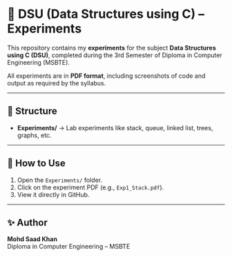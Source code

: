 # 📘 DSU (Data Structures using C) – Experiments

This repository contains my **experiments** for the subject **Data Structures using C (DSU)**, completed during the 3rd Semester of Diploma in Computer Engineering (MSBTE).

All experiments are in **PDF format**, including screenshots of code and output as required by the syllabus.

---

## 📂 Structure
- **Experiments/** → Lab experiments like stack, queue, linked list, trees, graphs, etc.

---

## 🚀 How to Use
1. Open the `Experiments/` folder.  
2. Click on the experiment PDF (e.g., `Exp1_Stack.pdf`).  
3. View it directly in GitHub.  

---

## ✨ Author
**Mohd Saad Khan**  
Diploma in Computer Engineering – MSBTE
